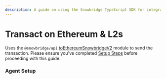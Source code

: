 ```yaml
---
description: A guide on using the Snowbridge TypeScript SDK for integration.
---
```


# Transact on Ethereum & L2s

Uses the `@snowbridge/api`  [toEthereumSnowbridgeV2](../../../../web/packages/api/src/toEthereumSnowbridgeV2.ts) module to send the transaction. Please ensure you've completed [Setup Steps](setup-steps.md) before proceeding with this guide.

### Agent Setup
